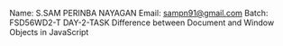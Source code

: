 Name: S.SAM PERINBA NAYAGAN
Email: sampn91@gmail.com
Batch: FSD56WD2-T
DAY-2-TASK
Difference between Document and Window Objects in JavaScript